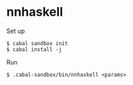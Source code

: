 # nnhaskell

Set up
```
$ cabal sandbox init
$ cabal install -j
```

Run
```
$ .cabal-sandbox/bin/nnhaskell <params>
```
